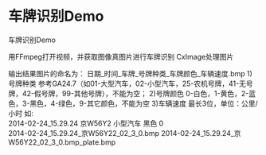 车牌识别Demo
========
车牌识别Demo

用FFmpeg打开视频，并获取图像真图片进行车牌识别
CxImage处理图片


输出结果图片的命名为： 日期_时间_车牌_号牌种类_车牌颜色_车辆速度.bmp
1)号牌种类 参考GA24.7（如01-大型汽车，02-小型汽车，25-农机号牌，41-无号牌，42-假号牌，99-其他号牌），不能为空；
2)号牌颜色	0-白色，1-黄色，2-蓝色，3-黑色，4-绿色，9-其它颜色，不能为空
3)车辆速度 最长3位，单位：公里/小时
如:	 \
	2014-02-24_15.29.24 京W56Y2 小型汽车  黑色 0 \
	2014-02-24_15.29.24_京W56Y22_02_3_0.bmp
	2014-02-24_15.29.24_京W56Y22_02_3_0.bmp_plate.bmp
	


